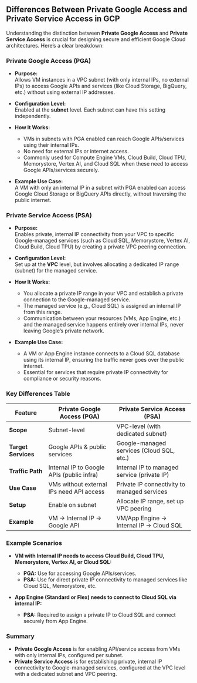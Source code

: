 ## Differences Between Private Google Access and Private Service Access in GCP

Understanding the distinction between **Private Google Access** and **Private Service Access** is crucial for designing secure and efficient Google Cloud architectures. Here’s a clear breakdown:

### Private Google Access (PGA)

- **Purpose:**  
  Allows VM instances in a VPC subnet (with only internal IPs, no external IPs) to access Google APIs and services (like Cloud Storage, BigQuery, etc.) without using external IP addresses.

- **Configuration Level:**  
  Enabled at the **subnet** level. Each subnet can have this setting independently.

- **How It Works:**  
  - VMs in subnets with PGA enabled can reach Google APIs/services using their internal IPs.
  - No need for external IPs or internet access.
  - Commonly used for Compute Engine VMs, Cloud Build, Cloud TPU, Memorystore, Vertex AI, and Cloud SQL when these need to access Google APIs/services securely.

- **Example Use Case:**  
  A VM with only an internal IP in a subnet with PGA enabled can access Google Cloud Storage or BigQuery APIs directly, without traversing the public internet.

### Private Service Access (PSA)

- **Purpose:**  
  Enables private, internal IP connectivity from your VPC to specific Google-managed services (such as Cloud SQL, Memorystore, Vertex AI, Cloud Build, Cloud TPU) by creating a private VPC peering connection.

- **Configuration Level:**  
  Set up at the **VPC** level, but involves allocating a dedicated IP range (subnet) for the managed service.

- **How It Works:**  
  - You allocate a private IP range in your VPC and establish a private connection to the Google-managed service.
  - The managed service (e.g., Cloud SQL) is assigned an internal IP from this range.
  - Communication between your resources (VMs, App Engine, etc.) and the managed service happens entirely over internal IPs, never leaving Google’s private network.

- **Example Use Case:**  
  - A VM or App Engine instance connects to a Cloud SQL database using its internal IP, ensuring the traffic never goes over the public internet.
  - Essential for services that require private IP connectivity for compliance or security reasons.

### Key Differences Table

| Feature                        | Private Google Access (PGA)                | Private Service Access (PSA)                |
|--------------------------------|--------------------------------------------|---------------------------------------------|
| **Scope**                      | Subnet-level                               | VPC-level (with dedicated subnet)           |
| **Target Services**            | Google APIs & public services              | Google-managed services (Cloud SQL, etc.)   |
| **Traffic Path**               | Internal IP to Google APIs (public infra)  | Internal IP to managed service (private IP) |
| **Use Case**                   | VMs without external IPs need API access   | Private IP connectivity to managed services |
| **Setup**                      | Enable on subnet                           | Allocate IP range, set up VPC peering       |
| **Example**                    | VM → Internal IP → Google API              | VM/App Engine → Internal IP → Cloud SQL     |

### Example Scenarios

- **VM with Internal IP needs to access Cloud Build, Cloud TPU, Memorystore, Vertex AI, or Cloud SQL:**
  - **PGA:** Use for accessing Google APIs/services.
  - **PSA:** Use for direct private IP connectivity to managed services like Cloud SQL, Memorystore, etc.

- **App Engine (Standard or Flex) needs to connect to Cloud SQL via internal IP:**
  - **PSA:** Required to assign a private IP to Cloud SQL and connect securely from App Engine.

### Summary

- **Private Google Access** is for enabling API/service access from VMs with only internal IPs, configured per subnet.
- **Private Service Access** is for establishing private, internal IP connectivity to Google-managed services, configured at the VPC level with a dedicated subnet and VPC peering.

